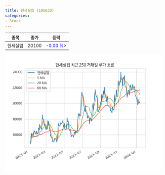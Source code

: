 ```yaml
---
title: 한세실업 (105630)
categories:
- Stock
---
```


|종목|종가|등락|
|----|----|----|
|한세실업|20100|<span style="color: blue">-0.00 %</span>>|

<!-- more -->

![105630](/assets/images/stock/105630.png)